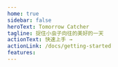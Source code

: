 ```yaml
---
home: true
sidebar: false
heroText: Tomorrow Catcher
tagline: 捉住小虫子向往的美好的一天
actionText: 快速上手 →
actionLink: /docs/getting-started
features:
---
```


